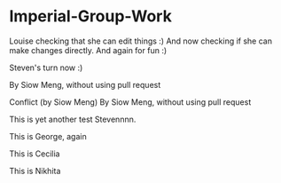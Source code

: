 # Imperial-Group-Work

Louise checking that she can edit things :)
And now checking if she can make changes directly.
And again for fun :)

Steven's turn now :)

By Siow Meng, without using pull request

Conflict (by Siow Meng)
By Siow Meng, without using pull request

This is yet another test Stevennnn.

This is George, again

This is Cecilia

This is Nikhita
